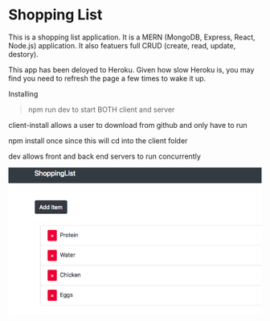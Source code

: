 # Shopping List

This is a shopping list application.
It is a MERN (MongoDB, Express, React, Node.js) application.
It also featuers full CRUD (create, read, update, destory).

This app has been deloyed to Heroku. Given how slow Heroku is, you may find you need to refresh the page a few times to wake it up. 

Installing

> npm run dev to start BOTH client and server

client-install allows a user to download from github and only have to run 

npm install once since this will cd into the client folder

dev allows front and back end servers to run concurrently 

![](images/cart.png)